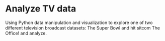 # Analyze TV data

Using Python data manipulation and visualization to explore one of two different television broadcast datasets: The Super Bowl and hit sitcom The Office! and analyze.

